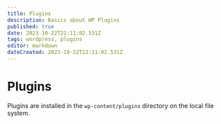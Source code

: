 ```yaml
---
title: Plugins
description: Basics about WP Plugins
published: true
date: 2023-10-22T22:11:02.531Z
tags: wordpress, plugins
editor: markdown
dateCreated: 2023-10-22T22:11:02.531Z
---
```


# Plugins

Plugins are installed in the `wp-content/plugins` directory on the local file system. 